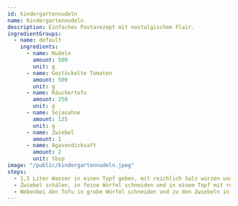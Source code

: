 ```yaml
---
id: kindergartennudeln
name: Kindergartennudeln
description: Einfaches Pastarezept mit nostalgischem Flair.
ingredientGroups:
  - name: default
    ingredients:
      - name: Nudeln
        amount: 500
        unit: g
      - name: Gestückelte Tomaten
        amount: 500
        unit: g
      - name: Räuchertofu
        amount: 250
        unit: g
      - name: Sojasahne
        amount: 125
        unit: g
      - name: Zwiebel
        amount: 1
      - name: Agavendicksaft
        amount: 2
        unit: tbsp
image: "/public/kindergartennudeln.jpeg"
steps:
  - 1,5 Liter Wasser in einen Topf geben, mit reichlich Salz würzen und zum Kochen bringen.
  - Zwiebel schälen, in feine Würfel schneiden und in einem Topf mit reichlich Öl anschwitzen.
  - Nebenbei den Tofu in grobe Würfel schneiden und zu den Zwiebeln in den Topf geben.
---
```

